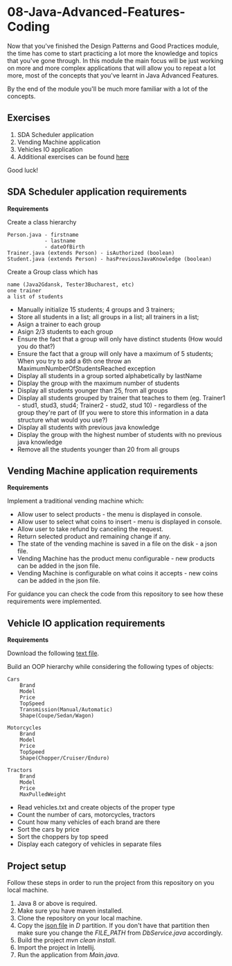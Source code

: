# 08-Java-Advanced-Features-Coding

Now that you've finished the Design Patterns and Good Practices module, the time has come to 
start practicing a lot more the knowledge and topics that you've gone through.
In this module the main focus will be just working on more and more complex applications
that will allow you to repeat a lot more, most of the concepts that you've learnt in Java Advanced Features.

By the end of the module you'll be much more familiar with a lot of the concepts.

## Exercises
1. SDA Scheduler application
2. Vending Machine application
3. Vehicles IO application
4. Additional exercises can be found [here](https://gitlab.com/sda-international/program/java/08.1-java-advanced-features-coding/wikis/uploads/5a286657b466e6a141ba3e6695754ef5/08_Coding_Java_Advanced_Features.pdf)


Good luck!


## SDA Scheduler application requirements

**Requirements**

Create a class hierarchy

    Person.java - firstname
                - lastname
                - dateOfBirth
    Trainer.java (extends Person) - isAuthorized (boolean)
    Student.java (extends Person) - hasPreviousJavaKnowledge (boolean)

Create a Group class which has

    name (Java2Gdansk, Tester3Bucharest, etc)
    one trainer
    a list of students
    
* Manually initialize 15 students; 4 groups and 3 trainers;
* Store all students in a list; all groups in a list; all trainers in a list;
* Asign a trainer to each group
* Asign 2/3 students to each group
* Ensure the fact that a group will only have distinct students (How would you do that?)
* Ensure the fact that a group will only have a maximum of 5 students; When you try to add a 6th one throw an MaximumNumberOfStudentsReached exception
* Display all students in a group sorted alphabetically by lastName
* Display the group with the maximum number of students
* Display all students younger than 25, from all groups
* Display all students grouped by trainer that teaches to them (eg. Trainer1 - stud1, stud3, stud4; Trainer2 - stud2, stud 10) - regardless of the group they're part of (If you were to store this information in a data structure what would you use?)
* Display all students with previous java knowledge
* Display the group with the highest number of students with no previous java knowledge
* Remove all the students younger than 20 from all groups

## Vending Machine application requirements

**Requirements**

Implement a traditional vending machine which:
* Allow user to select products - the menu is displayed in console.
* Allow user to select what coins to insert - menu is displayed in console.
* Allow user to take refund by canceling the request.
* Return selected product and remaining change if any.
* The state of the vending machine is saved in a file on the disk - a json file.
* Vending Machine has the product menu configurable - new products can be added in the json file.
* Vending Machine is configurable on what coins it accepts - new coins can be added in the json file.

For guidance you can check the code from this repository to see how these requirements were implemented.

## Vehicle IO application requirements

**Requirements**

Download the following [text file](https://gitlab.com/sda-international/program/java/java-advanced-features-coding/-/wikis/uploads/b1c570a66dd95b678372bfceb702cda6/vehicles.txt). 

Build an OOP hierarchy while considering the following types of objects:

    Cars
        Brand
        Model
        Price
        TopSpeed
        Transmission(Manual/Automatic)
        Shape(Coupe/Sedan/Wagon)

    Motorcycles 
        Brand
        Model
        Price
        TopSpeed
        Shape(Chopper/Cruiser/Enduro)
        
    Tractors
        Brand
        Model
        Price
        MaxPulledWeight
        

* Read vehicles.txt and create objects of the proper type
* Count the number of cars, motorcycles, tractors
* Count how many vehicles of each brand are there
* Sort the cars by price
* Sort the choppers by top speed
* Display each category of vehicles in separate files 


## Project setup
Follow these steps in order to run the project from this repository on you local machine.

1. Java 8 or above is required.
2. Make sure you have maven installed.
3. Clone the repository on your local machine.
4. Copy the [json file](https://gitlab.com/sda-international/program/java/java-advanced-features-coding/blob/master/src/main/resources/sampleFiles/vendingMachine.json)
 in *D* partition. If you don't have that partition then make sure you change
the *FILE_PATH* from *DbService.java* accordingly.
5. Build the project *mvn clean install*.
6. Import the project in Intellij.
7. Run the application from *Main.java*.
